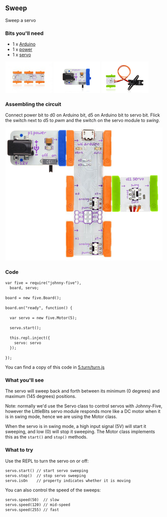 ## Sweep

Sweep a servo

### Bits you'll need

* 1 x [Arduino](http://littlebits.cc/bits/arduino)
* 1 x [power](http://littlebits.cc/bits/littlebits-power)
* 1 x [servo](http://littlebits.cc/bits/servo)

![image](../images/arduino.jpg)
![image](../images/power.jpg)
![image](../images/servo.jpg)


### Assembling the circuit

Connect power bit to d0 on Arduino bit, d5 on Arduino bit to servo bit. Flick the switch next to d5 to _pwm_ and the switch on the servo module to _swing_.

![image](../images/sweep.jpg)

### Code

    var five = require("johnny-five"), 
      board, servo;

    board = new five.Board();

    board.on("ready", function() {

      var servo = new five.Motor(5);

      servo.start();

      this.repl.inject({
        servo: servo
      });
      
    });

You can find a copy of this code in [5.turn/turn.js](./turn.js)


### What you'll see

The servo will sweep back and forth between its minimum (0 degrees) and maximum (145 degrees) positions.

Note: normally we'd use the Servo class to control servos with Johnny-Five, however the LittleBits servo module responds more like a DC motor when it is in swing mode, hence we are using the Motor class.

When the servo is in swing mode, a high input signal (5V) will start it sweeping, and low (0) will stop it sweeping. The Motor class implements this as the `start()` and `stop()` methods.


### What to try

Use the REPL to turn the servo on or off:

    servo.start() // start servo sweeping
    servo.stop()  // stop servo sweeping
    servo.isOn    // property indicates whether it is moving

You can also control the speed of the sweeps:

    servo.speed(50)  // slow
    servo.speed(120) // mid-speed
    servo.speed(255) // fast
